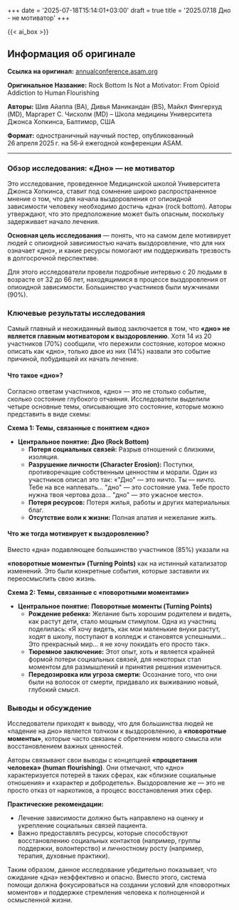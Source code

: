 +++
date = '2025-07-18T15:14:01+03:00'
draft = true
title = '2025.07.18 Дно - не мотиватор'
+++

{{< ai_box >}}

## Информация об оригинале

**Ссылка на оригинал:** [annualconference.asam.org](https://annualconference.asam.org/ajaxcalls/PosterInfo.asp?PosterID=722115)

**Оригинальное Название:** Rock Bottom Is Not a Motivator: From Opioid Addiction to Human Flourishing

**Авторы:** Шив Айаппа (BA), Дивья Маникандан (BS), Майкл Фингерхуд (MD), Маргарет С. Чисхолм (MD) – Школа медицины Университета Джонса Хопкинса, Балтимор, США

**Формат:** одностраничный научный постер, опубликованный 26 апреля 2025 г. на 56‑й ежегодной конференции ASAM.

---

### Обзор исследования: «Дно» — не мотиватор

Это исследование, проведенное Медицинской школой Университета Джонса Хопкинса, ставит под сомнение широко распространенное мнение о том, что для начала выздоровления от опиоидной зависимости человеку необходимо достичь «дна» (rock bottom). Авторы утверждают, что это предположение может быть опасным, поскольку задерживает начало лечения.

**Основная цель исследования** — понять, что на самом деле мотивирует людей с опиоидной зависимостью начать выздоровление, что для них означает «дно», и какие ресурсы помогают им поддерживать трезвость в долгосрочной перспективе.

Для этого исследователи провели подробные интервью с 20 людьми в возрасте от 32 до 66 лет, находящимися в процессе выздоровления от опиоидной зависимости. Большинство участников были мужчинами (90%).

### Ключевые результаты исследования

Самый главный и неожиданный вывод заключается в том, что **«дно» не является главным мотиватором к выздоровлению**. Хотя 14 из 20 участников (70%) сообщили, что пережили состояние, которое можно описать как «дно», только двое из них (14%) назвали это событие причиной, побудившей их начать лечение.

#### Что такое «дно»?

Согласно ответам участников, «дно» — это не столько событие, сколько состояние глубокого отчаяния. Исследователи выделили четыре основные темы, описывающие это состояние, которые можно представить в виде схемы:

**Схема 1: Темы, связанные с понятием «дно»**

* **Центральное понятие:** **Дно (Rock Bottom)**
  * **Потеря социальных связей:** Разрыв отношений с близкими, изоляция.
  * **Разрушение личности (Character Erosion):** Поступки, противоречащие собственным ценностям и морали. Один из участников описал это так: «"Дно" — это ничто. Ты — ничто. Тебе на все наплевать... "дно" — это состояние ума. Тебе просто нужна твоя чертова доза... "дно" — это ужасное место».  
  * **Потеря ресурсов:** Потеря жилья, работы и других материальных благ.
  * **Отсутствие воли к жизни:** Полная апатия и нежелание жить.

#### Что же тогда мотивирует к выздоровлению?

Вместо «дна» подавляющее большинство участников (85%) указали на

**«поворотные моменты» (Turning Points)** как на истинный катализатор изменений. Это были конкретные события, которые заставили их переосмыслить свою жизнь.

**Схема 2: Темы, связанные с «поворотными моментами»**

* **Центральное понятие:** **Поворотные моменты (Turning Points)**
  * **Рождение ребенка:** Желание быть хорошим родителем и видеть, как растут дети, стало мощным стимулом. Одна из участниц поделилась: «Я хочу видеть, как мои маленькие внуки растут, ходят в школу, поступают в колледж и становятся успешными... Это прекрасный мир... я не хочу покидать его просто так».  
  * **Тюремное заключение:** Этот опыт, хоть и является крайней формой потери социальных связей, для некоторых стал моментом для размышлений и принятия решения измениться.
  * **Передозировка или угроза смерти:** Осознание того, что они были на волосок от смерти, придавало их выживанию новый, глубокий смысл.

### Выводы и обсуждение

Исследователи приходят к выводу, что для большинства людей не «падение на дно» является толчком к выздоровлению, а **«поворотные моменты»**, которые часто связаны с обретением нового смысла или восстановлением важных ценностей.

Авторы связывают свои выводы с концепцией **«процветания человека» (human flourishing)**. Они отмечают, что «дно» характеризуется потерей в таких сферах, как «близкие социальные отношения» и «характер и добродетель». Выздоровление же — это не просто отказ от наркотиков, а процесс восстановления этих сфер.

**Практические рекомендации:**

* Лечение зависимости должно быть направлено на оценку и укрепление социальных связей пациента.
* Важно предоставлять ресурсы, которые способствуют восстановлению социальных контактов (например, группы поддержки, волонтерство) и личностному росту (например, терапия, духовные практики).

Таким образом, данное исследование убедительно показывает, что ожидание «дна» неэффективно и опасно. Вместо этого, система помощи должна фокусироваться на создании условий для «поворотных моментов» и поддержке стремления человека к полноценной и осмысленной жизни.
